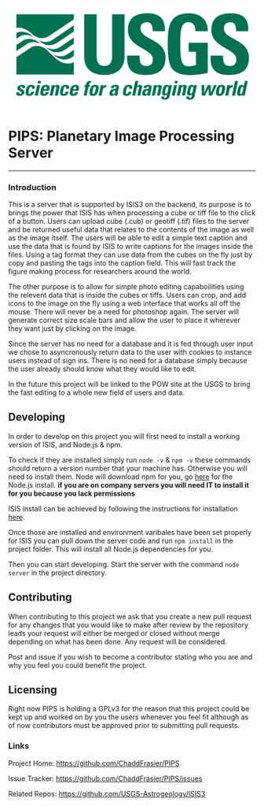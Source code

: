 ![USGS](images/usgsLogo.png)
-------------------------------------------------------------------
# PIPS: Planetary Image Processing Server
--------------------------------------------------------------------
### Introduction

This is a server that is supported by ISIS3 on the backend, its purpose is to brings the 
power that ISIS has when processing a cube or tiff file to the click of a button.
Users can upload cube (.cub) or geotiff (.tif) files to the server and be returned 
useful data that relates to the contents of the image as well as the image itself.
The users will be able to edit a simple text caption and use the data that is found by ISIS
to write captions for the images inside the files. Using a tag format they can use data 
from the cubes on the fly just by copy and pasting the tags into the caption field.
This will fast track the figure making process for researchers around the world.

The other purpose is to allow for simple photo editing capaboilities using the relevent data 
that is inside the cubes or tiffs. Users can crop, and add icons to the image on the fly using
a web interface that works all off the mouse. There will never be a need for photoshop again.
The server will generate correct size scale bars and allow the user to place it wherever they 
want just by clicking on the image. 

Since the server has no need for a database and it is fed through user input we chose to asyncronously
return data to the user with cookies to instance users instead of sign ins. There is no need for a 
database simply because the user already should know what they would like to edit.

In the future this project will be linked to the POW site at the USGS to bring the fast editing
to a whole new field of users and data.


## Developing

In order to develop on this project you will first need to install a working version of ISIS, and Node.js & npm.

To check if they are installed simply run `node -v` & `npm -v` 
these commands should return a version number that your machine has. Otherwise you will need to install them.
Node will download npm for you, go [here](https://nodejs.org/en/) for the Node.js install.
__if you are on company servers you will need IT to install it for you because you lack permissions__

ISIS install can be achieved by following the instructions for installation [here](https://github.com/USGS-Astrogeology/ISIS3).

Once those are installed and environment varibales have been set properly for ISIS you can pull down the server code and run 
`npm install` in the project folder. 
This will install all Node.js dependencies for you.

Then you can start developing.
Start the server with the command `node server` in the project directory.

## Contributing

When contributing to this project we ask that you create a new pull request for 
any changes that you would like to make after review by the repository leads your
request will either be merged or closed without merge depending on what has been done. 
Any request will be considered. 

Post and issue if you wish to become a contributor stating who you are 
and why you feel you could benefit the project.

## Licensing

Right now PIPS is holding a GPLv3 for the reason that this project could be kept up 
and worked on by you the users whenever you feel fit although as of now contributors
must be approved prior to submitting pull requests.

### Links

Project Home: https://github.com/ChaddFrasier/PIPS

Issue Tracker: https://github.com/ChaddFrasier/PIPS/issues

Related Repos: https://github.com/USGS-Astrogeology/ISIS3